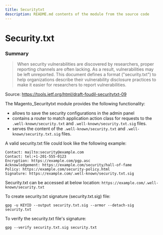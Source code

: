 ```yaml
---
title: Securitytxt
description: README.md contents of the module from the source code
---
```


# Security.txt

### Summary
>  When security vulnerabilities are discovered by researchers, proper reporting channels are often lacking. As a result, vulnerabilities may be left unreported. This document defines a format ("security.txt") to help organizations describe their vulnerability disclosure practices to make it easier for researchers to report vulnerabilities.

Source: https://tools.ietf.org/html/draft-foudil-securitytxt-09

The Magento_Securitytxt module provides the following functionality: 
* allows to save the security configurations in the admin panel
* contains a router to match application action class for requests to the `.well-known/security.txt` and `.well-known/security.txt.sig` files.
* serves the content of the `.well-known/security.txt` and `.well-known/security.txt.sig` files.

A valid security.txt file could look like the following example:

```
Contact: mailto:security@example.com
Contact: tel:+1-201-555-0123
Encryption: https://example.com/pgp.asc
Acknowledgement: https://example.com/security/hall-of-fame
Policy: https://example.com/security-policy.html
Signature: https://example.com/.well-known/security.txt.sig
```
Security.txt can be accessed at below location:
`https://example.com/.well-known/security.txt`

To create security.txt signature (security.txt.sig) file:

`gpg -u KEYID --output security.txt.sig --armor --detach-sig security.txt`

To verify the security.txt file's signature:

`gpg --verify security.txt.sig security.txt`